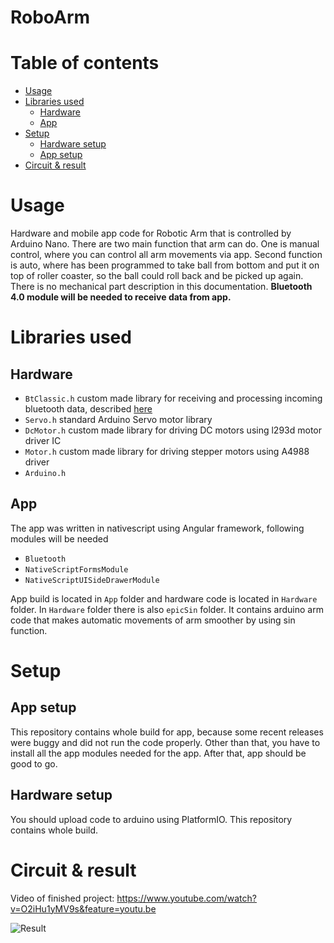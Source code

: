 # RoboArm
# Table of contents
- [Usage](https://github.com/Onii-Chaan/RoboArm/tree/master#usage)
- [Libraries used](https://github.com/Onii-Chaan/RoboArm/tree/master#libraries-used)
  - [Hardware](https://github.com/Onii-Chaan/RoboArm/tree/master#hardware)
  - [App](https://github.com/Onii-Chaan/RoboArm/tree/master#app)
- [Setup](https://github.com/Onii-Chaan/RoboArm/tree/master#setup)
    - [Hardware setup](https://github.com/Onii-Chaan/RoboArm/tree/master#hardware-setup)
    - [App setup](https://github.com/Onii-Chaan/RoboArm/tree/master#app-setup)
- [Circuit & result](https://github.com/Onii-Chaan/RoboArm/tree/master#circuit--result)

# Usage

Hardware and mobile app code for Robotic Arm that is controlled by Arduino Nano. There are two main function that arm can do. One is manual control, where you can control all arm movements via app. Second function is auto, where has been programmed to take ball from bottom and put it on top of roller coaster, so the ball could roll back and be picked up again. There is no mechanical part description in this documentation. **Bluetooth 4.0 module will be needed to receive data from app.**

# Libraries used
## Hardware
- ```BtClassic.h``` custom made library for receiving and processing incoming bluetooth data, described [here](https://github.com/Onii-Chaan/BtClassic.h)
- ```Servo.h``` standard Arduino Servo motor library
- ```DcMotor.h``` custom made library for driving DC motors using l293d motor driver IC
- ```Motor.h``` custom made library for driving stepper motors using A4988 driver
- ```Arduino.h```

## App
The app was written in nativescript using Angular framework, following modules will be needed
- ```Bluetooth```
- ```NativeScriptFormsModule```
- ```NativeScriptUISideDrawerModule```

App build is located in ```App``` folder and hardware code is located in ```Hardware``` folder. In ```Hardware``` folder there is also ```epicSin``` folder. It contains arduino arm code that makes automatic movements of arm smoother by using sin function.

# Setup
## App setup
This repository contains whole build for app, because some recent releases were buggy and did not run the code properly. Other than that, you have to install all the app modules needed for the app. After that, app should be good to go. 

## Hardware setup
You should upload code to arduino using PlatformIO. This repository contains whole build. 



# Circuit & result

Video of finished project: https://www.youtube.com/watch?v=O2iHu1yMV9s&feature=youtu.be

![Result](https://i.ibb.co/nwwz8gj/e4db8ad2-091f-4b30-bb62-2ad6d9fb1fb2.jpg)
